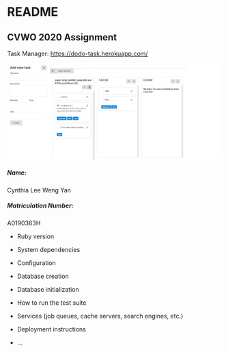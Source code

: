 # README

## CVWO 2020 Assignment

Task Manager: https://dodo-task.herokuapp.com/

![preview](img/preview.PNG)


##### Name:
Cynthia Lee Weng Yan

##### Matriculation Number: 
A0190363H

* Ruby version

* System dependencies

* Configuration

* Database creation

* Database initialization

* How to run the test suite

* Services (job queues, cache servers, search engines, etc.)

* Deployment instructions

* ...
